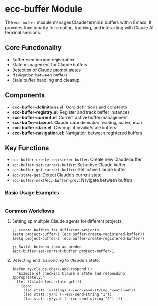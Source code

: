 <!-- ---
!-- Timestamp: 2025-05-07 23:10:47
!-- Author: ywatanabe
!-- File: /home/ywatanabe/.emacs.d/lisp/emacs-claude-code/ecc-buffer/README.md
!-- --- -->

# ecc-buffer Module

The `ecc-buffer` module manages Claude terminal buffers within Emacs. It provides functionality for creating, tracking, and interacting with Claude AI terminal sessions.

## Core Functionality

- Buffer creation and registration
- State management for Claude buffers
- Detection of Claude prompt states
- Navigation between buffers
- Stale buffer handling and cleanup

## Components

- **ecc-buffer-definitions.el**: Core definitions and constants
- **ecc-buffer-registry.el**: Register and track buffer instances
- **ecc-buffer-current.el**: Current active buffer management
- **ecc-buffer-state.el**: Claude state detection (waiting, active, etc.)
- **ecc-buffer-stale.el**: Cleanup of invalid/stale buffers
- **ecc-buffer-navigation.el**: Navigation between registered buffers

## Key Functions

- `ecc-buffer-create-registered-buffer`: Create new Claude buffer
- `ecc-buffer-set-current-buffer`: Set active Claude buffer
- `ecc-buffer-get-current-buffer`: Get active Claude buffer
- `ecc-state-get`: Detect Claude's current state
- `ecc-buffer-next`/`ecc-buffer-prev`: Navigate between buffers

### Basic Usage Examples

```elisp
```

### Common Workflows

1. Setting up multiple Claude agents for different projects:
   ```elisp
   ;; Create buffers for different projects
   (setq project-buffer-1 (ecc-buffer-create-registered-buffer))
   (setq project-buffer-2 (ecc-buffer-create-registered-buffer))
   
   ;; Switch between them as needed
   (ecc-buffer-set-current-buffer project-buffer-1)
   ```

2. Detecting and responding to Claude's state:
   ```elisp
   (defun my/claude-check-and-respond ()
     "Example of checking Claude's state and responding appropriately."
     (let ((state (ecc-state-get)))
       (cond
        ((eq state :waiting) (--ecc-send-string "continue"))
        ((eq state :y/n) (--ecc-send-string "1"))
        ((eq state :y/y/n) (--ecc-send-string "2")))))

<!-- EOF -->